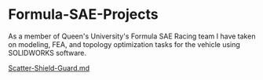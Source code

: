 # Formula-SAE-Projects
As a member of Queen's University's Formula SAE Racing team I have taken on modeling, FEA, and topology optimization tasks for the vehicle using SOLIDWORKS software.


[Scatter-Shield-Guard.md](other_file.md)
